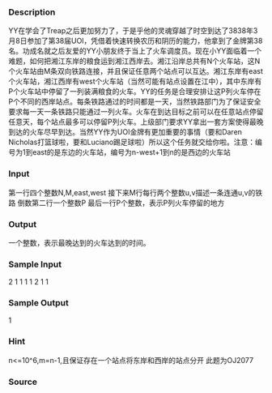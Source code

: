 
### Description
YY在学会了Treap之后更加努力了，于是乎他的灵魂穿越了时空到达了3838年3月8日参加了第38届UOI，凭借着快速转换农历和阴历的能力，他拿到了金牌第38名。功成名就之后友爱的YY小朋友终于当上了火车调度员。现在小YY面临着一个难题，如何把湘江东岸的粮食运到湘江西岸去。湘江沿岸总共有N个火车站，这N个火车站由M条双向铁路连接，并且保证任意两个站点可以互达。湘江东岸有east个火车站，湘江西岸有west个火车站（当然可能有站点设置在江中），其中东岸有P个火车站中停留了一列装满粮食的火车。YY的任务是合理安排让这P列火车停在P个不同的西岸站点。每条铁路通过的时间都是一天，当然铁路部门为了保证安全要求每一天一条铁路只能通过一列火车。火车在到达目标之前可以在任意站点停留任意天，每个站点最多可以停留P列火车。上级部门要求YY拿出一套方案使得最晚到达的火车尽早到达。当然YY作为UOI金牌有更加重要的事情（要和Daren Nicholas打篮球啦，要和Luciano踢足球啦）所以这个任务就交给你啦。注意：编号为1到east的是东边的火车站，编号为n-west+1到n的是西边的火车站
 
### Input
第一行四个整数N,M,east,west
接下来M行每行两个整数u,v描述一条连通u,v的铁路
倒数第二行一个整数P
最后一行P个整数，表示P列火车停留的地方
### Output
一个整数，表示最晚达到的火车达到的时间。
### Sample Input
2 1 1 1
1 2
1
1
### Sample Output
1


### Hint
n<=10^6,m=n-1,且保证存在一个站点将东岸和西岸的站点分开
此题为OJ2077
### Source
